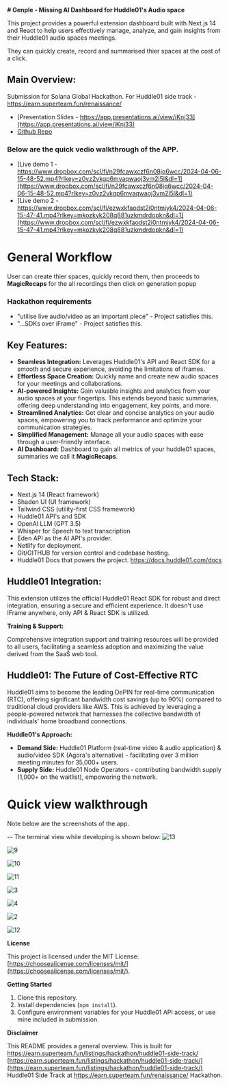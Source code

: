 

**# Genple - Missing AI Dashboard for Huddle01's Audio space**

This project provides a powerful extension dashboard built with Next.js 14 and React to help users effectively manage, analyze, and gain insights from their Huddle01 audio spaces meetings.

They can quickly create, record and summarised thier spaces at the cost of a click.

## Main Overview:

Submission for Solana Global Hackathon.
For Huddle01 side track -  https://earn.superteam.fun/renaissance/

- [Presentation Slides - https://app.presentations.ai/view/iKnj33](https://app.presentations.ai/view/iKnj33)
- [Github Repo](https://github.com/0xabhi22/Genple)

### Below are the quick vedio walkthrough of the APP. 

- [Live demo 1 - https://www.dropbox.com/scl/fi/n29fcawxczf6n08jq6wcc/2024-04-06-15-48-52.mp4?rlkey=z0vz2vkgp6mvaqwaoj3vm2l5l&dl=1](https://www.dropbox.com/scl/fi/n29fcawxczf6n08jq6wcc/2024-04-06-15-48-52.mp4?rlkey=z0vz2vkgp6mvaqwaoj3vm2l5l&dl=1) 
- [Live demo 2 - https://www.dropbox.com/scl/fi/ezwxkfaodst2i0ntmiyk4/2024-04-06-15-47-41.mp4?rlkey=mkozkyk208q881uzkmdrdopkn&dl=1](https://www.dropbox.com/scl/fi/ezwxkfaodst2i0ntmiyk4/2024-04-06-15-47-41.mp4?rlkey=mkozkyk208q881uzkmdrdopkn&dl=1) 


# General Workflow

User can create thier spaces, quickly record them, then proceeds to **MagicRecaps** for the all recordings then click on generation popup

### Hackathon requirements 

- "utilise live audio/video as an important piece" - Project satisfies this.
- "...SDKs over iFrame" - Project satisfies this.


## Key Features:

- **Seamless Integration:** Leverages Huddle01's API and React SDK for a smooth and secure experience, avoiding the limitations of iframes.
- **Effortless Space Creation:** Quickly name and create new audio spaces for your meetings and collaborations.
- **AI-powered Insights:** Gain valuable insights and analytics from your audio spaces at your fingertips. This extends beyond basic summaries, offering deep understanding into engagement, key points, and more.
- **Streamlined Analytics:** Get clear and concise analytics on your audio spaces, empowering you to track performance and optimize your communication strategies.
- **Simplified Management:** Manage all your audio spaces with ease through a user-friendly interface.
- **AI Dashboard:** Dashboard to gain all metrics of your huddle01 spaces, summaries we call it **MagicRecaps**. 

## Tech Stack: 

- Next.js 14 (React framework)
- Shaden UI (UI framework)
- Tailwind CSS (utility-first CSS framework)
- Huddle01 API's and SDK 
- OpenAI LLM (GPT 3.5)
- Whisper for Speech to text transcription
- Eden API as the AI API's provider.
- Netlify for deployment.
- Git/GITHUB for version control and codebase hosting.
- Huddle01 Docs that powers the project. https://docs.huddle01.com/docs


## Huddle01 Integration:

This extension utilizes the official Huddle01 React SDK for robust and direct integration, ensuring a secure and efficient experience. It doesn't use IFrame anywhere, only API & React SDK is utilized.

**Training & Support:**

Comprehensive integration support and training resources will be provided to all users, facilitating a seamless adoption and maximizing the value derived from the SaaS web tool.

## Huddle01: The Future of Cost-Effective RTC 

Huddle01 aims to become the leading DePIN for real-time communication (RTC), offering significant bandwidth cost savings (up to 90%) compared to traditional cloud providers like AWS. This is achieved by leveraging a people-powered network that harnesses the collective bandwidth of individuals' home broadband connections.

**Huddle01's Approach:**

- **Demand Side:** Huddle01 Platform (real-time video & audio application) & audio/video SDK (Agora's alternative) - facilitating over 3 million meeting minutes for 35,000+ users.
- **Supply Side:** Huddle01 Node Operators - contributing bandwidth supply (1,000+ on the waitlist), empowering the network.

# Quick view walkthrough

Note below are the screenshots of the app.

-- The terminal view while developing is shown below:
![13](https://github.com/community/community/assets/64348494/8e53850f-3d07-407c-8eef-c80c02405211)

![9](https://github.com/community/community/assets/64348494/8d201714-c7a3-423a-bef7-caa92791df7f)

![10](https://github.com/community/community/assets/64348494/ee9d3bc4-cbf5-492d-a7c0-9d54d44e7cf1)

![11](https://github.com/community/community/assets/64348494/938151b9-89d2-429e-ba96-e52b0798babf)

![3](https://github.com/community/community/assets/64348494/94c62060-236a-4440-82af-d1511fb9d8ca)

![4](https://github.com/community/community/assets/64348494/4fdcf6e7-2488-4158-92b2-bb65e4b884f8)

![2](https://github.com/community/community/assets/64348494/c5dd992e-ce5d-4cea-b142-e197cbf9c20d)

![12](https://github.com/community/community/assets/64348494/590682ff-ddea-40ba-87e5-7d057c4edf6b)


**License**

This project is licensed under the MIT License: [https://choosealicense.com/licenses/mit/](https://choosealicense.com/licenses/mit/).

**Getting Started**

1. Clone this repository.
2. Install dependencies (`npm install`).
3. Configure environment variables for your Huddle01 API access, or use mine included in submission. 

**Disclaimer**

This README provides a general overview. This is built for https://earn.superteam.fun/listings/hackathon/huddle01-side-track/ [https://earn.superteam.fun/listings/hackathon/huddle01-side-track/](https://earn.superteam.fun/listings/hackathon/huddle01-side-track/) Huddle01 Side Track at https://earn.superteam.fun/renaissance/ Hackathon.